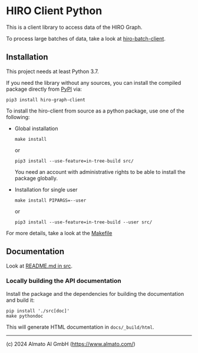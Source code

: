 # HIRO Client Python

This is a client library to access data of the HIRO Graph.

To process large batches of data, take a look at [hiro-batch-client](https://github.com/arago/hiro-client-python/tree/separate_hiro_batch_client).

## Installation

This project needs at least Python 3.7. 

If you need the library without any sources, you can install the compiled package directly from [PyPI](https://pypi.org/project/hiro-graph-client) via:

```shell script
pip3 install hiro-graph-client
```

To install the hiro-client from source as a python package, use one of the following: 

* Global installation
    ```shell script
    make install
    ```
    or
    ```shell script
    pip3 install --use-feature=in-tree-build src/
    ```
    You need an account with administrative rights to be able to install the package globally.

* Installation for single user 

    ```shell script
    make install PIPARGS=--user
    ```
    or
    ```shell script
    pip3 install --use-feature=in-tree-build --user src/
    ```

For more details, take a look at the [Makefile](Makefile)

## Documentation

Look at [README.md in src](src).

### Locally building the API documentation

Install the package and the dependencies for building the documentation and build it:

```
pip install './src[doc]'
make pythondoc
```

This will generate HTML documentation in `docs/_build/html`.

---

(c) 2024 Almato AI GmbH (https://www.almato.com/)
